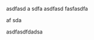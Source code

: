 <!-- can you see it? -->
asdfasd a sdfa <!-- can you see it? -->asdfasd fasfasdfa
<!-- can you see it? -->
<!-- can you see it? -->af sda
asdfasdf<!-- can 
you see it? -->dadsa

